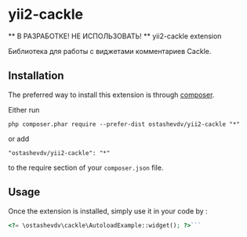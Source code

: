 yii2-cackle
===========
** В РАЗРАБОТКЕ! НЕ ИСПОЛЬЗОВАТЬ! **
yii2-cackle extension 

Библиотека для работы с виджетами комментариев Cackle.


Installation
------------

The preferred way to install this extension is through [composer](http://getcomposer.org/download/).

Either run

```
php composer.phar require --prefer-dist ostashevdv/yii2-cackle "*"
```

or add

```
"ostashevdv/yii2-cackle": "*"
```

to the require section of your `composer.json` file.


Usage
-----

Once the extension is installed, simply use it in your code by  :

```php
<?= \ostashevdv\cackle\AutoloadExample::widget(); ?>```